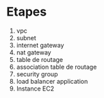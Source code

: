 # Etapes

1. vpc
2. subnet
3. internet gateway
4. nat gateway
5. table de routage
6. association table de routage
7. security group
8. load balancer application
9. Instance EC2
